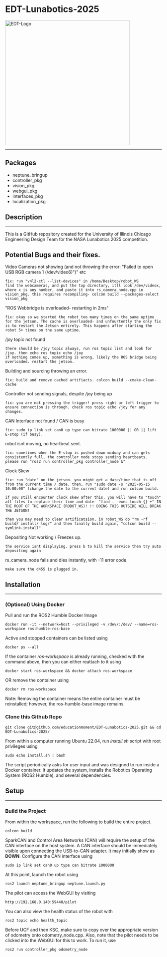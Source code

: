 <h1>EDT-Lunabotics-2025</h1>

<img src="https://github.com/user-attachments/assets/6e77045f-b1a8-47ea-ad5b-2ae286bfaef3" style="width: 400px" alt="EDT-Logo"></img>

<hr>
<h2>Packages</h2>
    <ul>
        <li>neptune_bringup</li>
        <li>controller_pkg</li>
        <li>vision_pkg</li>
        <li>webgui_pkg</li>
        <li>interfaces_pkg</li>
        <li>localization_pkg</li>
    </ul>

<h2>Description</h2>
<hr>
<p>This is a GitHub repository created for the University of Illinois Chicago Engineering Design Team
for the NASA Lunabotics 2025 competition.</p>

<h2>Potential Bugs and their fixes.</h2>
<p>Video Cameras not showing (and not throwing the error: "Failed to open USB RGB camera 1 (/dev/video6)")" etc</p> 

    fix: run "v4l2-ctl --list-devices" in /home/Desktop/robot_WS
    find the webcameras, and put the top directory, itll look /dev/videox, where x is any number, and paste it into rs_camera_node.cpp in vision_pkg. this requires recompiling- colcon build --packages-select vision_pkg

<p>"ROS Webbridge is overloaded- restarting in 2ms"</p>

    fix: okay so we started the robot too many times on the same uptime for the jetson. The cache is overloaded- and unfourtently the only fix is to restart the Jetson entirely. This happens after starting the robot 5+ times on the same uptime.

<p>/joy topic not found</p>

    there should be /joy topic always, run ros topic list and look for /joy. then echo ros topic echo /joy
    if nothing comes up, something is wrong, likely the ROS bridge being overloaded. restart the jetson.

<p>Building and sourcing throwing an error.</p>

    fix: build and remove cached artifiacts. colcon build --cmake-clean-cache

<p>Controller not sending signals, despite /joy being up</p>

    fix: you are not pressing the trigger! press right or left trigger to ensure connection is through. check ros topic echo /joy for any changes. 

<p>CAN Interface not found / CAN is busy</p>

    fix: sudo ip link set can0 up type can bitrate 1000000 || OR || lift E-stop (if busy).

<p> robot isnt moving, no heartbeat sent.</p>

    fix: sometimes when the E-stop is pushed down midway and can gets consistently full, the controller node stops sending heartbeats. please run "ros2 run controller_pkg controller_node &"

<p>Clock Skew</p>

    fix: run "date" on the jetson. you might get a date/time that is off from the current time / date. then, run "sudo date -s "2025-05-15 10:00:00" (change the date to the current date) and run colcon build.

    if you still encounter clock skew after this, you will have to "touch" all files to replace their time and date- "find . -exec touch {} +" IN THE ROOT OF THE WORKSPACE (ROBOT_WS)! !! DOING THIS OUTSIDE WILL BREAK THE JETSON!

    then you may need to clear artificatsion, in robot_WS do "rm -rf build/ install/ log/" and then finally build again, "colcon build --symlink-install"

<p>Depositing Not working / Freezes up.</p>

    the service isnt displaying. press b to kill the service then try auto depositing again

<p>rs_camera_node fails and dies instantly, with -11 error code.</p>

    make sure the d455 is plugged in.


<h2>Installation</h2>
<hr>
<h3><strong>(Optional)</strong> Using Docker</h3>
<p>Pull and run the ROS2 Humble Docker Image</p>

    docker run -it --network=host --privileged -v /dev/:/dev/ --name=ros-workspace ros:humble-ros-base

<p>Active and stopped containers can be listed using</p>

    docker ps --all

<p>If the container <em>ros-workspace</em> is already running, checked with the command above, then
you can either reattach to it using</p>

    docker start ros-workspace && docker attach ros-workspace

<p>OR remove the container using</p>

    docker rm ros-workspace

<p>Note: Removing the container means the entire container must be reinstalled; however, the ros-humble-base image remains.</p>

<h3>Clone this Github Repo</h3>

    git clone git@github.com/educationmoment/EDT-Lunabotics-2025.git && cd EDT-Lunabotics-2025/

<p>From within a computer running Ubuntu 22.04, run <em>install.sh</em> script with root privileges using</p>
    
    sudo echo install.sh | bash

<p>The script periodically asks for user input and was designed to run inside a Docker container.
It updates the system, installs the Robotics Operating System (ROS2 Humble), and several dependencies.</p>

<h2>Setup</h2>
<hr>
<h3>Build the Project</h3>
<p>From within the workspace, run the following to build the entire project.</p>

    colcon build

<p> SparkCAN and Control Area Networks (CAN) will require the setup of the CAN interface on the host system.
A CAN interface should be immediately visible upon connecting the USB-to-CAN adapter. It may initially show as <strong>DOWN</strong>.
Configure the CAN interface using</p>

    sudo ip link set can0 up type can bitrate 1000000


<p>At this point, launch the robot using</p>

    ros2 launch neptune_bringup neptune.launch.py

<p>The pilot can access the WebGUI by visiting</p>

    http://192.168.0.140:59440/pilot

<p>You can also view the health status of the robot with </p>

    ros2 topic echo health_topic
<p>Before UCF and then KSC, make sure to copy over the appropriate version of odometry onto odometry_node.cpp. Also, note that the pilot needs to be clicked into the WebGUI for this to work. To run it, use</p>

    ros2 run controller_pkg odometry_node
